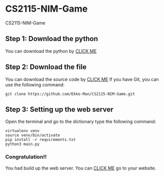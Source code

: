 # CS2115-NIM-Game
CS2115-NIM-Game

## Step 1: Download the python
You can download the python by [CLICK ME](https://www.python.org/downloads/)

## Step 2: Download the file
You can download the source code by [CLICK ME](https://github.com/Ekko-Man/CS2115-NIM-Game/archive/main.zip)
If you have Git, you can use the following command:
```
git clone https://github.com/Ekko-Man/CS2115-NIM-Game.git
```

## Step 3: Setting up the web server
Open the terminal and go to the dictionary type the following command:
```
virtualenv venv
source venv/bin/activate
pip install -r requirements.txt
python3 main.py
```

### Congratulation!!
You had build up the web server. You can [CLICK ME](http://127.0.0.1:8080/) go to your website.
